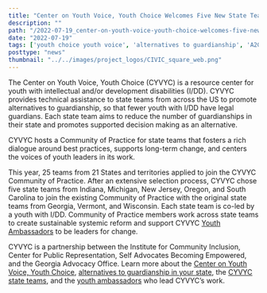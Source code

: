 ```yaml
---
title: "Center on Youth Voice, Youth Choice Welcomes Five New State Teams in Its National Community of Practice on Alternatives to Guardianship"
description: ""
path: "/2022-07-19_center-on-youth-voice-youth-choice-welcomes-five-new-state-teams.md"
date: "2022-07-19"
tags: ['youth choice youth voice', 'alternatives to guardianship', 'A2G', 'Institute for Community Inclusion', 'Center for Youth Voice Youth Choice' ]
posttype: "news"
thumbnail: "../../images/project_logos/CIVIC_square_web.png"
---
```


 

The Center on Youth Voice, Youth Choice (CYVYC) is a resource center for youth with intellectual and/or development disabilities (I/DD). CYVYC provides technical assistance to state teams from across the US to promote alternatives to guardianship, so that fewer youth with I/DD have legal guardians. Each state team aims to reduce the number of guardianships in their state and promotes supported decision making as an alternative.

CYVYC hosts a Community of Practice for state teams that fosters a rich dialogue around best practices, supports long-term change, and centers the voices of youth leaders in its work.

This year, 25 teams from 21 States and territories applied to join the CYVYC Community of Practice. After an extensive selection process, CYVYC chose five state teams from Indiana, Michigan, New Jersey, Oregon, and South Carolina to join the existing Community of Practice with the original state teams from Georgia, Vermont, and Wisconsin. Each state team is co-led by a youth with I/DD. Community of Practice members work across state teams to create sustainable systemic reform and support CYVYC [Youth Ambassadors](https://youth-voice.org/youth-ambassadors/) to be leaders for change.

CYVYC is a partnership between the Institute for Community Inclusion, Center for Public Representation, Self Advocates Becoming Empowered, and the Georgia Advocacy Office. Learn more about the [Center on Youth Voice, Youth Choice](https://youth-voice.org/), [alternatives to guardianship in your state](https://youth-voice.org/a2g-in-your-state/), the [CYVYC state teams](https://youth-voice.org/state-teams/), and the [youth ambassadors](https://youth-voice.org/youth-ambassadors/) who lead CYVYC’s work.